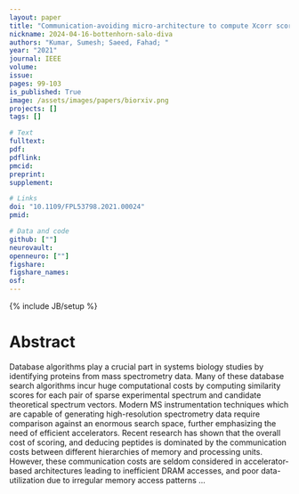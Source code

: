 ```yaml
---
layout: paper
title: "Communication-avoiding micro-architecture to compute Xcorr scores for peptide identification"
nickname: 2024-04-16-bottenhorn-salo-diva
authors: "Kumar, Sumesh; Saeed, Fahad; "
year: "2021"
journal: IEEE
volume: 
issue:
pages: 99-103
is_published: True
image: /assets/images/papers/biorxiv.png
projects: []
tags: []

# Text
fulltext:
pdf:
pdflink:
pmcid:
preprint: 
supplement:

# Links
doi: "10.1109/FPL53798.2021.00024"
pmid:

# Data and code
github: [""]
neurovault:
openneuro: [""]
figshare:
figshare_names:
osf:
---
```

{% include JB/setup %}

# Abstract

Database algorithms play a crucial part in systems biology studies by identifying proteins from mass spectrometry data. Many of these database search algorithms incur huge computational costs by computing similarity scores for each pair of sparse experimental spectrum and candidate theoretical spectrum vectors. Modern MS instrumentation techniques which are capable of generating high-resolution spectrometry data require comparison against an enormous search space, further emphasizing the need of efficient accelerators. Recent research has shown that the overall cost of scoring, and deducing peptides is dominated by the communication costs between different hierarchies of memory and processing units. However, these communication costs are seldom considered in accelerator-based architectures leading to inefficient DRAM accesses, and poor data-utilization due to irregular memory access patterns …
